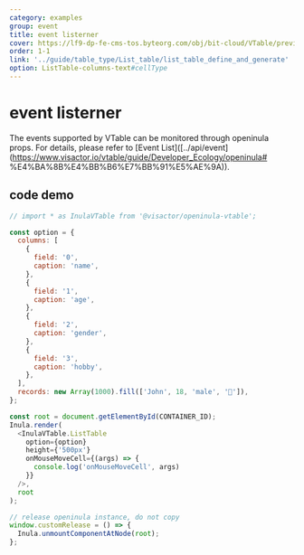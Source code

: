 ```yaml
---
category: examples
group: event
title: event listerner
cover: https://lf9-dp-fe-cms-tos.byteorg.com/obj/bit-cloud/VTable/preview/react-default-new.png
order: 1-1
link: '../guide/table_type/List_table/list_table_define_and_generate'
option: ListTable-columns-text#cellType
---
```


# event listerner

The events supported by VTable can be monitored through openinula props. For details, please refer to [Event List]([../api/event](https://www.visactor.io/vtable/guide/Developer_Ecology/openinula# %E4%BA%8B%E4%BB%B6%E7%BB%91%E5%AE%9A)).

## code demo
```javascript livedemo template=vtable-openinula
// import * as InulaVTable from '@visactor/openinula-vtable';

const option = {
  columns: [
    {
      field: '0',
      caption: 'name',
    },
    {
      field: '1',
      caption: 'age',
    },
    {
      field: '2',
      caption: 'gender',
    },
    {
      field: '3',
      caption: 'hobby',
    },
  ],
  records: new Array(1000).fill(['John', 18, 'male', '🏀']),
};

const root = document.getElementById(CONTAINER_ID);
Inula.render(
  <InulaVTable.ListTable
    option={option}
    height={'500px'}
    onMouseMoveCell={(args) => {
      console.log('onMouseMoveCell', args)
    }}
  />,
  root
);

// release openinula instance, do not copy
window.customRelease = () => {
  Inula.unmountComponentAtNode(root);
};
```